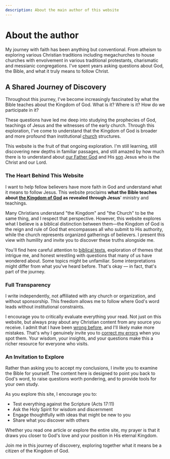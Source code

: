 ```yaml
---
description: About the main author of this website
---
```


# About the author

My journey with faith has been anything but conventional. From atheism to exploring various Christian traditions including megachurches to house churches with envolvement in various traditional protestants, charismatic and messianic congregations. I've spent years asking questions about God, the Bible, and what it truly means to follow Christ.

## A Shared Journey of Discovery

Throughout this journey, I've become increasingly fascinated by what the Bible teaches about the Kingdom of God. What is it? Where is it? How do we participate in it? 

These questions have led me deep into studying the prophecies of God, teachings of Jesus and the witnesses of the early church. Through this exploration, I've come to understand that the Kingdom of God is broader and more profound than institutional [church](https://church.ofgod.info) structures.

This website is the fruit of that ongoing exploration. I'm still learning, still discovering new depths in familiar passages, and still amazed by how much there is to understand about [our Father God](https://ofgod.info) and His [son](https://son.ofgod.info) Jesus who is the Christ and our Lord.

### The Heart Behind This Website

I want to help fellow believers have more faith in God and understand what it means to follow Jesus. This website proclaims **what the Bible teaches about [the Kingdom of God](https://kingdom.ofgod.info) as revealed through Jesus**' ministry and teachings.

Many Christians understand "the Kingdom" and "the Church" to be the same thing, and I respect that perspective. However, this website explores what I believe is a biblical distinction between them—the Kingdom of God is the reign and rule of God that encompasses all who submit to His authority, while the church represents organized gatherings of believers. I present this view with humility and invite you to discover these truths alongside me.

You'll find here careful attention to [biblical texts](https://word.ofgod.info), exploration of themes that intrigue me, and honest wrestling with questions that many of us have wondered about. Some topics might be unfamiliar. Some interpretations might differ from what you've heard before. That's okay — in fact, that's part of the journey.

### Full Transparency

I write independently, not affiliated with any church or organization, and without sponsorship. This freedom allows me to follow where God's word leads without institutional constraints.

I encourage you to critically evaluate everything your read. Not just on this website, but always pray about any Christian content from any source you receive. I admit that I have been [wrong before](disclaimer.md), and I'll likely make more mistakes. That's why I genuinely invite you to [correct my errors](edit.md) when you spot them. Your wisdom, your insights, and your questions make this a richer resource for everyone who visits.

### An Invitation to Explore

Rather than asking you to accept my conclusions, I invite you to examine the Bible for yourself. The content here is designed to point you back to God's word, to raise questions worth pondering, and to provide tools for your own study.

As you explore this site, I encourage you to:
- Test everything against the Scripture (Acts 17:11)
- Ask the Holy Spirit for wisdom and discernment
- Engage thoughtfully with ideas that might be new to you
- Share what you discover with others

Whether you read one article or explore the entire site, my prayer is that it draws you closer to God's love and your position in His eternal Kingdom.

Join me in this journey of discovery, exploring together what it means be a citizen of the Kingdom of God.
